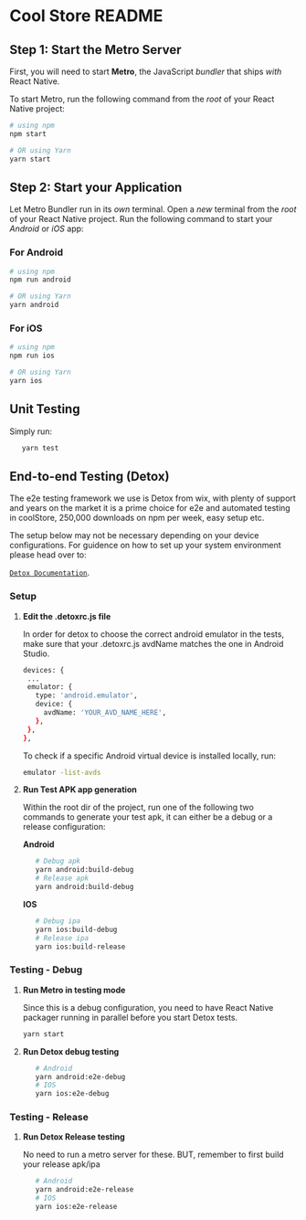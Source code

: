 # Cool Store README

## Step 1: Start the Metro Server

First, you will need to start **Metro**, the JavaScript _bundler_ that ships _with_ React Native.

To start Metro, run the following command from the _root_ of your React Native project:

```bash
# using npm
npm start

# OR using Yarn
yarn start
```

## Step 2: Start your Application

Let Metro Bundler run in its _own_ terminal. Open a _new_ terminal from the _root_ of your React Native project. Run the following command to start your _Android_ or _iOS_ app:

### For Android

```bash
# using npm
npm run android

# OR using Yarn
yarn android
```

### For iOS

```bash
# using npm
npm run ios

# OR using Yarn
yarn ios
```

## Unit Testing

Simply run:

```bash
   yarn test
```

## End-to-end Testing (Detox)

The e2e testing framework we use is Detox from wix, with plenty of support and years on the market it is a prime choice for e2e and automated testing in coolStore, 250,000 downloads on npm per week, easy setup etc.

The setup below may not be necessary depending on your device configurations. For guidence on how to set up your system environment please head over to:

[`Detox Documentation`](https://wix.github.io/Detox/docs/19.x/introduction/getting-started).

### Setup

1. **Edit the .detoxrc.js file**

   In order for detox to choose the correct android emulator in the tests, make sure that your .detoxrc.js avdName matches the one in Android Studio.

   ```bash
   devices: {
    ...
    emulator: {
      type: 'android.emulator',
      device: {
        avdName: 'YOUR_AVD_NAME_HERE',
      },
    },
   },
   ```

   To check if a specific Android virtual device is installed locally, run:

   ```bash
   emulator -list-avds
   ```

2. **Run Test APK app generation**

   Within the root dir of the project, run one of the following two commands to generate your test apk, it can either be a debug or a release configuration:

   **Android**

   ```bash
      # Debug apk
      yarn android:build-debug
      # Release apk
      yarn android:build-debug
   ```

   **IOS**

   ```bash
      # Debug ipa
      yarn ios:build-debug
      # Release ipa
      yarn ios:build-release
   ```

### Testing - Debug

1. **Run Metro in testing mode**

   Since this is a debug configuration, you need to have React Native packager running in parallel before you start Detox tests.

   ```bash
   yarn start
   ```

2. **Run Detox debug testing**

   ```bash
      # Android
      yarn android:e2e-debug
      # IOS
      yarn ios:e2e-debug
   ```

### Testing - Release

1. **Run Detox Release testing**

   No need to run a metro server for these. BUT, remember to first build your release apk/ipa

   ```bash
      # Android
      yarn android:e2e-release
      # IOS
      yarn ios:e2e-release
   ```

